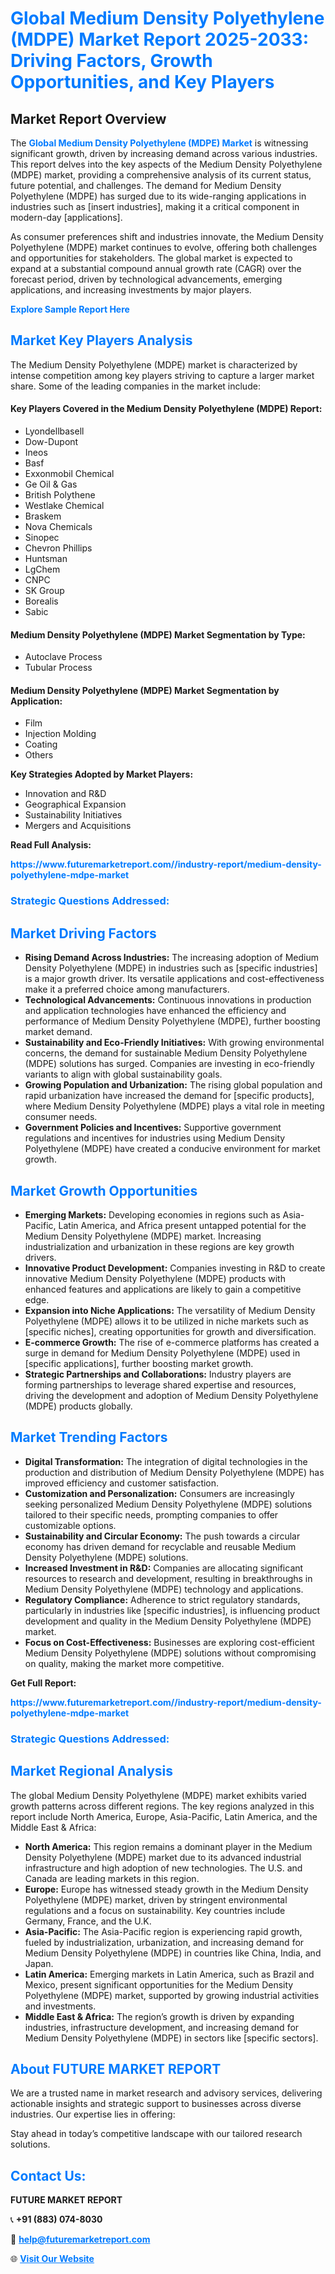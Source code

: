 <h1 style="color: #007BFF;">Global Medium Density Polyethylene (MDPE) Market Report 2025-2033: Driving Factors, Growth Opportunities, and Key Players</h1>

<section id="overview">
<h2>Market Report Overview</h2>
<p>The <a href="https://www.futuremarketreport.com//industry-report/medium-density-polyethylene-mdpe-market" style="color: #007BFF; text-decoration: none;"><strong>Global Medium Density Polyethylene (MDPE) Market</strong></a> is witnessing significant growth, driven by increasing demand across various industries. This report delves into the key aspects of the Medium Density Polyethylene (MDPE) market, providing a comprehensive analysis of its current status, future potential, and challenges. The demand for Medium Density Polyethylene (MDPE) has surged due to its wide-ranging applications in industries such as [insert industries], making it a critical component in modern-day [applications].</p>
<p>As consumer preferences shift and industries innovate, the Medium Density Polyethylene (MDPE) market continues to evolve, offering both challenges and opportunities for stakeholders. The global market is expected to expand at a substantial compound annual growth rate (CAGR) over the forecast period, driven by technological advancements, emerging applications, and increasing investments by major players.</p>
</section>

<section id="overview">
<p><a href="https://www.futuremarketreport.com//request-sample/reportId=55704" style="color: #007BFF; text-decoration: none;"><strong>Explore Sample Report Here</strong></a></p>
</section>

<section id="key-players">
<h2 style="color: #007BFF;">Market Key Players Analysis</h2>
<p>The Medium Density Polyethylene (MDPE) market is characterized by intense competition among key players striving to capture a larger market share. Some of the leading companies in the market include:</p>
<h4>Key Players Covered in the Medium Density Polyethylene (MDPE) Report:</h4>
<ul><li>Lyondellbasell</li><li>Dow-Dupont</li><li>Ineos</li><li>Basf</li><li>Exxonmobil Chemical</li><li>Ge Oil &amp; Gas</li><li>British Polythene</li><li>Westlake Chemical</li><li>Braskem</li><li>Nova Chemicals</li><li>Sinopec</li><li>Chevron Phillips</li><li>Huntsman</li><li>LgChem</li><li>CNPC</li><li>SK Group</li><li>Borealis</li><li>Sabic</li></ul>
<h4>Medium Density Polyethylene (MDPE) Market Segmentation by Type:</h4>
<ul><li>Autoclave Process</li><li>Tubular Process</li></ul>

<h4>Medium Density Polyethylene (MDPE) Market Segmentation by Application:</h4>
<ul><li>Film</li><li>Injection Molding</li><li>Coating</li><li>Others</li></ul>
<p><strong>Key Strategies Adopted by Market Players:</strong></p>
<ul>
<li>Innovation and R&D</li>
<li>Geographical Expansion</li>
<li>Sustainability Initiatives</li>
<li>Mergers and Acquisitions</li>
</ul>
</section>

<section>
<p><strong>Read Full Analysis: </strong></p><a href="https://www.futuremarketreport.com//industry-report/medium-density-polyethylene-mdpe-market" style="color: #007BFF; text-decoration: none;"><strong>https://www.futuremarketreport.com//industry-report/medium-density-polyethylene-mdpe-market</strong></a>
<h3 style="color: #007BFF;">Strategic Questions Addressed:</h3>
</section>

<section id="driving-factors">
<h2 style="color: #007BFF;">Market Driving Factors</h2>
<ul>
<li><strong>Rising Demand Across Industries:</strong> The increasing adoption of Medium Density Polyethylene (MDPE) in industries such as [specific industries] is a major growth driver. Its versatile applications and cost-effectiveness make it a preferred choice among manufacturers.</li>
<li><strong>Technological Advancements:</strong> Continuous innovations in production and application technologies have enhanced the efficiency and performance of Medium Density Polyethylene (MDPE), further boosting market demand.</li>
<li><strong>Sustainability and Eco-Friendly Initiatives:</strong> With growing environmental concerns, the demand for sustainable Medium Density Polyethylene (MDPE) solutions has surged. Companies are investing in eco-friendly variants to align with global sustainability goals.</li>
<li><strong>Growing Population and Urbanization:</strong> The rising global population and rapid urbanization have increased the demand for [specific products], where Medium Density Polyethylene (MDPE) plays a vital role in meeting consumer needs.</li>
<li><strong>Government Policies and Incentives:</strong> Supportive government regulations and incentives for industries using Medium Density Polyethylene (MDPE) have created a conducive environment for market growth.</li>
</ul>
</section>

<section id="growth-opportunities">
<h2 style="color: #007BFF;">Market Growth Opportunities</h2>
<ul>
<li><strong>Emerging Markets:</strong> Developing economies in regions such as Asia-Pacific, Latin America, and Africa present untapped potential for the Medium Density Polyethylene (MDPE) market. Increasing industrialization and urbanization in these regions are key growth drivers.</li>
<li><strong>Innovative Product Development:</strong> Companies investing in R&D to create innovative Medium Density Polyethylene (MDPE) products with enhanced features and applications are likely to gain a competitive edge.</li>
<li><strong>Expansion into Niche Applications:</strong> The versatility of Medium Density Polyethylene (MDPE) allows it to be utilized in niche markets such as [specific niches], creating opportunities for growth and diversification.</li>
<li><strong>E-commerce Growth:</strong> The rise of e-commerce platforms has created a surge in demand for Medium Density Polyethylene (MDPE) used in [specific applications], further boosting market growth.</li>
<li><strong>Strategic Partnerships and Collaborations:</strong> Industry players are forming partnerships to leverage shared expertise and resources, driving the development and adoption of Medium Density Polyethylene (MDPE) products globally.</li>
</ul>
</section>

<section id="trending-factors">
<h2 style="color: #007BFF;">Market Trending Factors</h2>
<ul>
<li><strong>Digital Transformation:</strong> The integration of digital technologies in the production and distribution of Medium Density Polyethylene (MDPE) has improved efficiency and customer satisfaction.</li>
<li><strong>Customization and Personalization:</strong> Consumers are increasingly seeking personalized Medium Density Polyethylene (MDPE) solutions tailored to their specific needs, prompting companies to offer customizable options.</li>
<li><strong>Sustainability and Circular Economy:</strong> The push towards a circular economy has driven demand for recyclable and reusable Medium Density Polyethylene (MDPE) solutions.</li>
<li><strong>Increased Investment in R&D:</strong> Companies are allocating significant resources to research and development, resulting in breakthroughs in Medium Density Polyethylene (MDPE) technology and applications.</li>
<li><strong>Regulatory Compliance:</strong> Adherence to strict regulatory standards, particularly in industries like [specific industries], is influencing product development and quality in the Medium Density Polyethylene (MDPE) market.</li>
<li><strong>Focus on Cost-Effectiveness:</strong> Businesses are exploring cost-efficient Medium Density Polyethylene (MDPE) solutions without compromising on quality, making the market more competitive.</li>
</ul>
</section>

<section>
<p><strong>Get Full Report: </strong></p><a href="https://www.futuremarketreport.com//industry-report/medium-density-polyethylene-mdpe-market" style="color: #007BFF; text-decoration: none;"><strong>https://www.futuremarketreport.com//industry-report/medium-density-polyethylene-mdpe-market</strong></a>
<h3 style="color: #007BFF;">Strategic Questions Addressed:</h3>
</section>


<section id="regional-analysis">
<h2 style="color: #007BFF;">Market Regional Analysis</h2>
<p>The global Medium Density Polyethylene (MDPE) market exhibits varied growth patterns across different regions. The key regions analyzed in this report include North America, Europe, Asia-Pacific, Latin America, and the Middle East & Africa:</p>
<ul>
<li><strong>North America:</strong> This region remains a dominant player in the Medium Density Polyethylene (MDPE) market due to its advanced industrial infrastructure and high adoption of new technologies. The U.S. and Canada are leading markets in this region.</li>
<li><strong>Europe:</strong> Europe has witnessed steady growth in the Medium Density Polyethylene (MDPE) market, driven by stringent environmental regulations and a focus on sustainability. Key countries include Germany, France, and the U.K.</li>
<li><strong>Asia-Pacific:</strong> The Asia-Pacific region is experiencing rapid growth, fueled by industrialization, urbanization, and increasing demand for Medium Density Polyethylene (MDPE) in countries like China, India, and Japan.</li>
<li><strong>Latin America:</strong> Emerging markets in Latin America, such as Brazil and Mexico, present significant opportunities for the Medium Density Polyethylene (MDPE) market, supported by growing industrial activities and investments.</li>
<li><strong>Middle East & Africa:</strong> The region’s growth is driven by expanding industries, infrastructure development, and increasing demand for Medium Density Polyethylene (MDPE) in sectors like [specific sectors].</li>
</ul>
</section>

<footer>
<h2 style="color: #007BFF;">About FUTURE MARKET REPORT</h2>
<p>We are a trusted name in market research and advisory services, delivering actionable insights and strategic support to businesses across diverse industries. Our expertise lies in offering:</p>

<p>Stay ahead in today’s competitive landscape with our tailored research solutions.</p>

<h2 style="color: #007BFF;">Contact Us:</h2>
<p><strong>FUTURE MARKET REPORT</strong></p>
<p>📞 <strong>+91 (883) 074-8030</strong></p>
<p>📧 <strong><a href="mailto:help@futuremarketreport.com" style="color: #007BFF;">help@futuremarketreport.com</a></strong></p>
<p>🌐 <strong><a href="https://www.futuremarketreport.com/" style="color: #007BFF;">Visit Our Website</a></strong></p>
</footer>